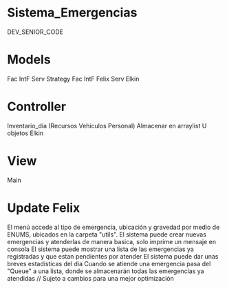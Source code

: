 # Sistema_Emergencias
DEV_SENIOR_CODE


# Models
Fac IntF Serv Strategy
Fac IntF Felix
Serv Elkin

# Controller
Inventario_dia (Recursos Vehiculos Personal) Almacenar en arraylist U objetos Elkin




# View
Main 

# Update Felix
El menú accede al tipo de emergencia, ubicación y gravedad por medio de ENUMS, ubicados en la carpeta "utils".
El sistema puede crear nuevas emergencias y atenderlas de manera basica, solo imprime un mensaje en consola
El sistema puede mostrar una lista de las emergencias ya registradas y que estan pendientes por atender
El sistema puede dar unas breves estadisticas del dia
Cuando se atiende una emergencia pasa del "Queue" a una lista, donde se almacenarán todas las emergencias ya atendidas // Sujeto a cambios para una mejor optimización